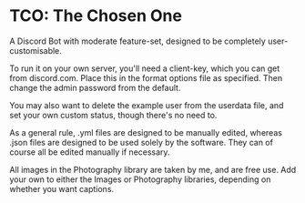 # TCO: The Chosen One
A Discord Bot with moderate feature-set, designed to be completely user-customisable.

To run it on your own server, you'll need a client-key, which you can get from discord.com. Place this in the format options file as specified. Then change the admin password from the default. 

You may also want to delete the example user from the userdata file, and set your own custom status, though there's no need to.

As a general rule, .yml files are designed to be manually edited, whereas .json files are designed to be used solely by the software. They can of course all be edited manually if necessary.

All images in the Photography library are taken by me, and are free use. Add your own to either the Images or Photography libraries, depending on whether you want captions.
